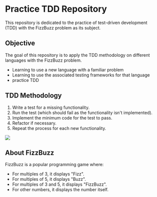 # Practice TDD Repository

This repository is dedicated to the practice of test-driven development (TDD) with the FizzBuzz problem as its subject.

## Objective

The goal of this repository is to apply the TDD methodology on different languages with the FizzBuzz problem.

- Learning to use a new language with a familiar problem
- Learning to use the associated testing frameworks for that language
- practice TDD

## TDD Methodology

1. Write a test for a missing functionality.
2. Run the test (which should fail as the functionality isn't implemented).
3. Implement the minimum code for the test to pass.
4. Refactor if necessary.
5. Repeat the process for each new functionality.

<img src ="https://marsner.com/wp-content/uploads/test-driven-development-TDD.png">

## About FizzBuzz

FizzBuzz is a popular programming game where:

- For multiples of 3, it displays "Fizz".
- For multiples of 5, it displays "Buzz".
- For multiples of 3 and 5, it displays "FizzBuzz".
- For other numbers, it displays the number itself.
